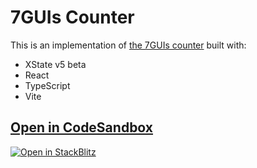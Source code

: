 # 7GUIs Counter

This is an implementation of [the 7GUIs counter](https://eugenkiss.github.io/7guis/tasks#counter) built with:

- XState v5 beta
- React
- TypeScript
- Vite

## [Open in CodeSandbox](https://codesandbox.io/p/sandbox/github/statelyai/xstate/tree/main/examples/7guis-counter-react)

[![Open in StackBlitz](https://developer.stackblitz.com/img/open_in_stackblitz.svg)](https://stackblitz.com/github/statelyai/xstate/tree/main/examples/7guis-counter-react)
